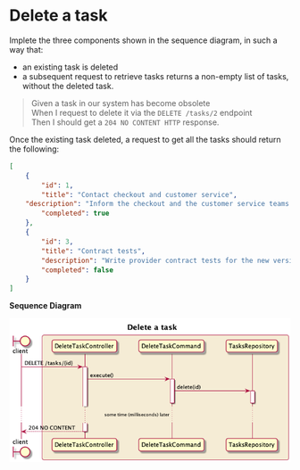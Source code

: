 # Delete a task

Implete the three components shown in the sequence diagram, in such a way that:
- an existing task is deleted
- a subsequent request to retrieve tasks returns a non-empty list of tasks, without the deleted task.

> Given a task in our system has become obsolete <br/>
> When I request to delete it via the `DELETE /tasks/2` endpoint <br/>
> Then I should get a `204 NO CONTENT HTTP` response. <br/>


Once the existing task deleted, a request to get all the tasks should return the following:

```JSON
[
    {
        "id": 1,
        "title": "Contact checkout and customer service",
    "description": "Inform the checkout and the customer service teams about the new version of our API.",
        "completed": true
    },
    {
        "id": 3,
        "title": "Contract tests",
        "description": "Write provider contract tests for the new version of our API.",
        "completed": false
    }
]
```

**Sequence Diagram**

![Delete a task sequence diagram][1]

[1]: ../resources/5-delete-task.png